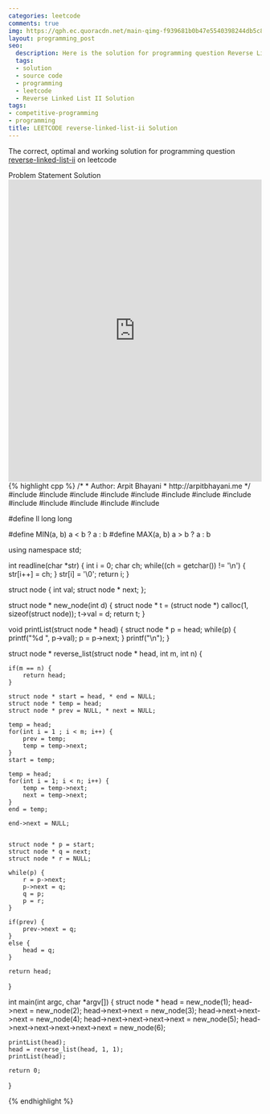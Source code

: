 ```yaml
---
categories: leetcode
comments: true
img: https://qph.ec.quoracdn.net/main-qimg-f939681b0b47e5540398244db5c8966f?convert_to_webp=true
layout: programming_post
seo:
  description: Here is the solution for programming question Reverse Linked List II on leetcode
  tags:
  - solution
  - source code
  - programming
  - leetcode
  - Reverse Linked List II Solution
tags:
- competitive-programming
- programming
title: LEETCODE reverse-linked-list-ii Solution
---
```

The correct, optimal and working solution for programming question [reverse-linked-list-ii](https://leetcode.com/problems/reverse-linked-list-ii/) on leetcode

<div class="ui secondary pointing large menu">
  <a class="grey item" data-tab="problem-statement">
    Problem Statement
  </a>
  <a class="active item grey" data-tab="solution">
    Solution
  </a>
</div>
<div class="ui bottom attached tab" data-tab="problem-statement">
    <iframe src="https://leetcode.com/problems/reverse-linked-list-ii/" width="100%" height="600px" style="overflow: scroll; border: none;"></iframe>
</div>
<div class="ui bottom attached active tab" data-tab="solution">
{% highlight cpp %}
/*
 *  Author: Arpit Bhayani
 *  http://arpitbhayani.me
 */
#include <cmath>
#include <cstdio>
#include <cstdlib>
#include <climits>
#include <deque>
#include <iostream>
#include <list>
#include <limits>
#include <map>
#include <queue>
#include <set>
#include <stack>
#include <vector>

#define ll long long

#define MIN(a, b) a < b ? a : b
#define MAX(a, b) a > b ? a : b

using namespace std;

int readline(char *str) {
    int i = 0;
    char ch;
    while((ch = getchar()) != '\n') {
        str[i++] = ch;
    }
    str[i] = '\0';
    return i;
}

struct node {
    int val;
    struct node * next;
};

struct node * new_node(int d) {
    struct node * t = (struct node *) calloc(1, sizeof(struct node));
    t->val = d;
    return t;
}

void printList(struct node * head) {
    struct node * p = head;
    while(p) {
        printf("%d ", p->val);
        p = p->next;
    }
    printf("\n");
}

struct node * reverse_list(struct node * head, int m, int n) {

    if(m == n) {
        return head;
    }

    struct node * start = head, * end = NULL;
    struct node * temp = head;
    struct node * prev = NULL, * next = NULL;

    temp = head;
    for(int i = 1 ; i < m; i++) {
        prev = temp;
        temp = temp->next;
    }
    start = temp;

    temp = head;
    for(int i = 1; i < n; i++) {
        temp = temp->next;
        next = temp->next;
    }
    end = temp;

    end->next = NULL;


    struct node * p = start;
    struct node * q = next;
    struct node * r = NULL;

    while(p) {
        r = p->next;
        p->next = q;
        q = p;
        p = r;
    }

    if(prev) {
        prev->next = q;
    }
    else {
        head = q;
    }

    return head;
}

int main(int argc, char *argv[]) {
    struct node * head = new_node(1);
    head->next = new_node(2);
    head->next->next = new_node(3);
    head->next->next->next = new_node(4);
    head->next->next->next->next = new_node(5);
    head->next->next->next->next->next = new_node(6);

    printList(head);
    head = reverse_list(head, 1, 1);
    printList(head);

    return 0;
}

{% endhighlight %}
</div>
